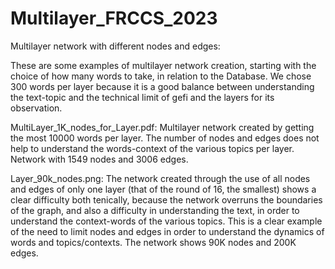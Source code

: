 # Multilayer_FRCCS_2023
Multilayer network with different nodes and edges:

These are some examples of multilayer network creation, starting with the choice of how many words to take, in relation to the Database. 
We chose 300 words per layer because it is a good balance between understanding the text-topic and the technical limit of gefi and the layers for its observation. 

MultiLayer_1K_nodes_for_Layer.pdf:
Multilayer network created by getting the most 10000 words per layer. 
The number of nodes and edges does not help to understand the words-context of the various topics per layer. 
Network with 1549 nodes and 3006 edges.

Layer_90k_nodes.png:
The network created through the use of all nodes and edges of only one layer (that of the round of 16, the smallest) shows a clear difficulty both tenically, because the network overruns the boundaries of the graph, and also a difficulty in understanding the text, in order to understand the context-words of the various topics. 
This is a clear example of the need to limit nodes and edges in order to understand the dynamics of words and topics/contexts. 
The network shows 90K nodes and 200K edges.
